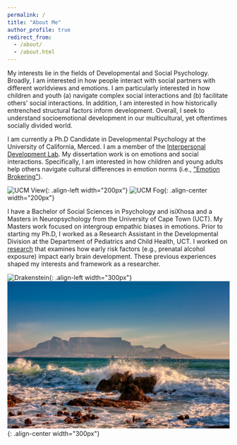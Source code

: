 ```yaml
---
permalink: /
title: "About Me"
author_profile: true
redirect_from: 
  - /about/
  - /about.html
---
```


My interests lie in the fields of Developmental and Social Psychology. Broadly, I am interested in how people interact with social partners with different worldviews and emotions. I am particularly interested in how children and youth (a) navigate complex social interactions and (b) facilitate others' social interactions. In addition, I am interested in how historically entrenched structural factors inform  development. Overall, I seek to understand socioemotional development in our multicultural, yet oftentimes socially divided world.

I am currently a Ph.D Candidate in Developmental Psychology at the University of California, Merced. I am a member of the [Interpersonal Development Lab](https://idlab.ucmerced.edu). My dissertation work is on emotions and social interactions. Specifically, I am interested in how children and young adults help others navigate cultural differences in emotion norms (i.e., ["Emotion Brokering"](https://sivenesi.github.io/research/)). 

![UCM View](/images/UCM_View.png){: .align-left width="200px"} ![UCM Fog](/images/UCM_Fog.png){: .align-center width="200px"}

I have a Bachelor of Social Sciences in Psychology and isiXhosa and a Masters in Neuropsychology from the University of Cape Town (UCT). My Masters work focused on intergroup empathic biases in emotions. Prior to starting my Ph.D, I worked as a Research Assistant in the Developmental Division at the Department of Pediatrics and Child Health, UCT. I worked on [research](https://bmjpaedsopen.bmj.com/content/bmjpo/2/1/e000282.full.pdf) that examines how early risk factors (e.g., prenatal alcohol exposure) impact early brain development. These previous experiences shaped my interests and framework as a researcher. 

![Drakenstein](/images/Drakenstein.png){: .align-left width="300px"}![View of Table Mountain](/images/Tablemountain.png){: .align-center width="300px"}







